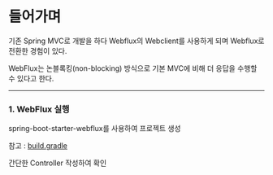 # 들어가며

기존 Spring MVC로 개발을 하다 Webflux의 Webclient를 사용하게 되며 Webflux로 전환한 경험이 있다.

WebFlux는 논블록킹(non-blocking) 방식으로 기본 MVC에 비해 더 응답을 수행할 수 있다고 한다.

----------

### 1. WebFlux 실행

spring-boot-starter-webflux를 사용하여 프로젝트 생성

참고 : [build.gradle](./build.gradle)

간단한 Controller 작성하여 확인


